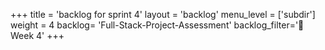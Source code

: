 +++
title = 'backlog for sprint 4'
layout = 'backlog'
menu_level = ['subdir']
weight = 4
backlog= 'Full-Stack-Project-Assessment'
backlog_filter='📅 Week 4'
+++
